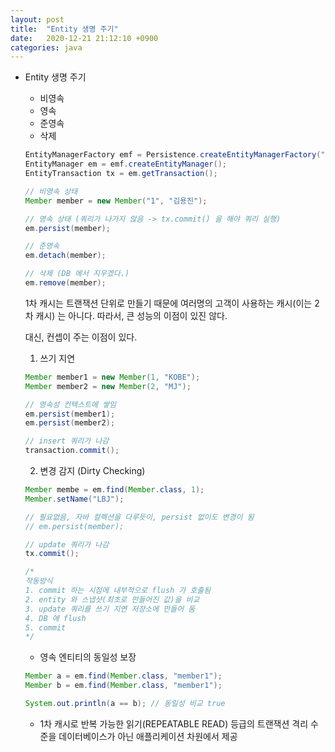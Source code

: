 ```yaml
---
layout: post
title:  "Entity 생명 주기"
date:   2020-12-21 21:12:10 +0900
categories: java
---
```


- Entity 생명 주기
    - 비영속
    - 영속
    - 준영속
    - 삭제

    ```java
    EntityManagerFactory emf = Persistence.createEntityManagerFactory("hello");
    EntityManager em = emf.createEntityManager();
    EntityTransaction tx = em.getTransaction();

    // 비영속 상태
    Member member = new Member("1", "김용진");

    // 영속 상태 (쿼리가 나가지 않음 -> tx.commit() 을 해야 쿼리 실행)
    em.persist(member);

    // 준영속
    em.detach(member);

    // 삭제 (DB 에서 지우겠다.)
    em.remove(member);

    ```

    1차 캐시는 트랜잭션 단위로 만들기 때문에 여러명의 고객이 사용하는 캐시(이는 2차 캐시) 는 아니다. 
    따라서, 큰 성능의 이점이 있진 않다.

    대신, 컨셉이 주는 이점이 있다. 

    1. 쓰기 지연

    ```java
    Member member1 = new Member(1, "KOBE");
    Member member2 = new Member(2, "MJ");

    // 영속성 컨텍스트에 쌓임
    em.persist(member1);
    em.persist(member2);

    // insert 쿼리가 나감
    transaction.commit();
    ```

    2. 변경 감지 (Dirty Checking)

    ```java
    Member membe = em.find(Member.class, 1);
    Member.setName("LBJ");

    // 필요없음, 자바 컬렉션을 다루듯이, persist 없이도 변경이 됨
    // em.persist(member); 

    // update 쿼리가 나감
    tx.commit();

    /*
    작동방식
    1. commit 하는 시점에 내부적으로 flush 가 호출됨 
    2. entity 와 스냅샷(최초로 만들어진 값)을 비교
    3. update 쿼리를 쓰기 지연 저장소에 만들어 둠 
    4. DB 에 flush 
    5. commit
    */
    ```

    - 영속 엔티티의 동일성 보장

    ```java
    Member a = em.find(Member.class, "member1");
    Member b = em.find(Member.class, "member1");

    System.out.println(a == b); // 동일성 비교 true
    ```

    - 1차 캐시로 반복 가능한 읽기(REPEATABLE READ) 등급의 트랜잭션 격리 수준을 데이터베이스가 아닌 애플리케이션 차원에서 제공